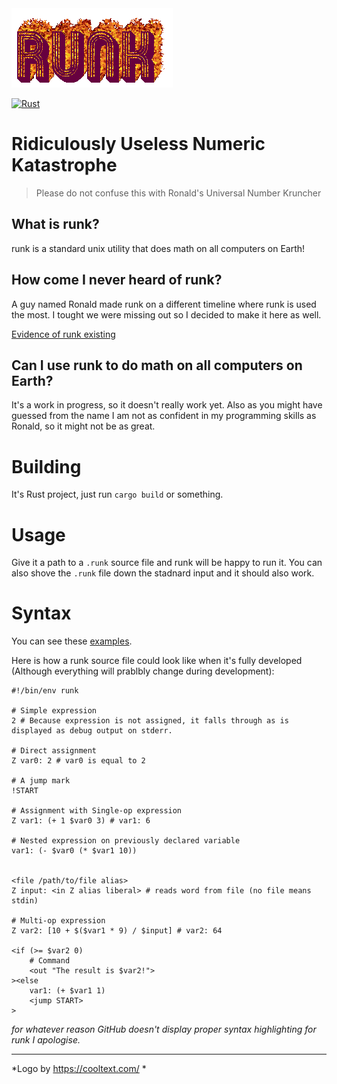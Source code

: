 <img src="logo.gif">

[![Rust](https://github.com/OndrejZobal/runk/actions/workflows/rust.yml/badge.svg)](https://github.com/OndrejZobal/runk/actions/workflows/rust.yml)

# Ridiculously Useless Numeric Katastrophe

> Please do not confuse this with Ronald's Universal Number Kruncher

## What is runk?
runk is a standard unix utility that does math on all computers on Earth!

## How come I never heard of runk?
A guy named Ronald made runk on a different timeline where runk is used the most.
I tought we were missing out so I decided to make it here as well.

[Evidence of runk existing](https://twitter.com/6thgrade4ever/status/1433519577892327424)

## Can I use runk to do math on all computers on Earth?
It's a work in progress, so it doesn't really work yet. Also as you might have
guessed from the name I am not as confident in my programming skills as Ronald,
so it might not be as great.

# Building
It's Rust project, just run `cargo build` or something.

# Usage
Give it a path to a `.runk` source file and runk will be happy to run it.
You can also shove the `.runk` file down the stadnard input
and it should also work.

# Syntax
You can see these [examples](examples/).

Here is how a runk source file could look like when it's fully developed (Although everything will prablbly change during development):

```runk
#!/bin/env runk

# Simple expression
2 # Because expression is not assigned, it falls through as is displayed as debug output on stderr.

# Direct assignment
Z var0: 2 # var0 is equal to 2

# A jump mark
!START

# Assignment with Single-op expression
Z var1: (+ 1 $var0 3) # var1: 6

# Nested expression on previously declared variable
var1: (- $var0 (* $var1 10))


<file /path/to/file alias>
Z input: <in Z alias liberal> # reads word from file (no file means stdin)

# Multi-op expression
Z var2: [10 + $($var1 * 9) / $input] # var2: 64

<if (>= $var2 0)
    # Command
    <out "The result is $var2!">
><else
    var1: (+ $var1 1)
    <jump START>
>
```

*for whatever reason GitHub doesn't display proper syntax highlighting for runk I apologise.*

* * *

*Logo by https://cooltext.com/ *
